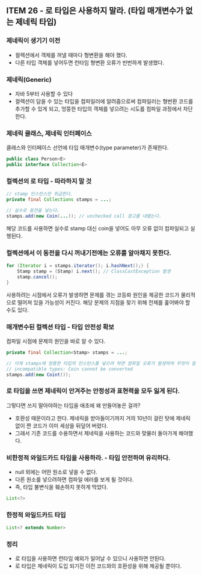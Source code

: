 ## ITEM 26 - 로 타입은 사용하지 말라. (타입 매개변수가 없는 제네릭 타입)

### 제네릭이 생기기 이전
- 컬렉션에서 객체를 꺼낼 때마다 형변환을 해야 했다.
- 다른 타입 객체를 넣어두면 런타임 형변환 오류가 빈번하게 발생했다.

### 제네릭(Generic) 
- 자바 5부터 사용할 수 있다
- 컬렉션이 담을 수 있는 타입을 컴파일러에 알려줌으로써 컴파일러는 형번환 코드를 추가할 수 있게 되고, 엉뚱한 타입의 객체를 넣으려는 시도를 컴파일 과정에서 차단한다.

### 제네릭 클래스, 제네릭 인터페이스
클래스와 인터페이스 선언에 타입 매개변수(type parameter)가 존재한다.
```java
public class Person<E>
public interface Collection<E>
```

### 컬렉션의 로 타입 - 따라하지 말 것
```java
// stamp 인스턴스만 취급한다.
private final Collections stamps = ...;

// 실수로 동전을 넣는다.
stamps.add(new Coin(...)); // unchecked call 경고를 내뱉는다.
```
해당 코드를 사용하면 실수로 stamp 대신 coin을 넣어도 아무 오류 없이 컴파일되고 실행된다.

### 컬렉션에서 이 동전을 다시 꺼내기전에는 오류를 알아채지 못한다.
```java
for (Iterator i = stamps.iterator(); i.hashNext();) {
    Stamp stamp = (Stamp) i.next(); // ClassCastException 발생
    stamp.cancel();
}
```
사용하려는 시점에서 오류가 발생하면 문제를 겪는 코등롸 원인을 제공한 코드가 물리적으로 떨어져 있을 가능성이 커진다.
해당 문제의 지점을 찾기 위해 전체를 훑어봐야 할 수도 있다.

### 매개변수된 컬렉션 타입 - 타입 안전성 확보
컴파일 시점에 문제의 원인을 바로 알 수 있다.
```java
private final Collection<Stamp> stamps = ...;

// 이제 stamps에 엉뚱한 타입의 인스턴스를 넣으려 하면 컴파일 오류가 발생하며 무엇이 잘못됐는지를 정확히 알려준다.
// incompatible types: Coin cannot be converted
stamps.add(new Coint());
```

### 로 타입을 쓰면 제네릭이 안겨주는 안정성과 표현력을 모두 잃게 된다.
그렇다면 쓰지 말아야하는 타입을 애초에 왜 만들어놓은 걸까?      
- 호환성 때문이라고 한다. 제네릭을 받아들이기까지 거의 10년이 걸린 탓에 제네릭 없이 짠 코드가 이미 세상을 뒤덮어 버렸다.
- 그래서 기존 코드를 수용하면서 제네릭을 사용하는 코드와 맞물러 돌아가게 해야했다.

### 비한정적 와일드카드 타입을 사용하라. - 타입 안전하며 유리하다.
- null 외에는 어떤 원소로 넣을 수 없다.
- 다른 원소를 넣으려하면 컴파일 에러를 보게 될 것이다.
- 즉, 타입 불변식을 훼손하지 못하게 막았다.
```java
List<?>
```

### 한정적 와일드카드 타입
```java
List<? extends Number>
```


### 정리
- 로 타입을 사용하면 런타임 예외가 일어날 수 있으니 사용하면 안된다.
- 로 타입은 제네릭이 도입 되기전 이전 코드와의 호환성을 위해 제공될 뿐이다.




